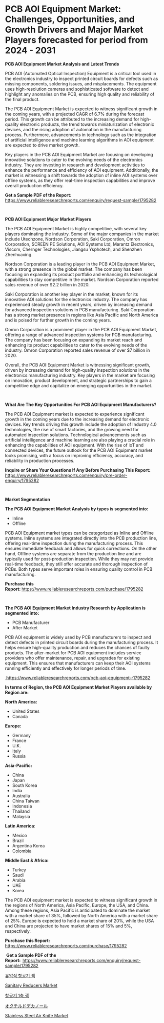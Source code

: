 <p><h1>PCB AOI Equipment Market: Challenges, Opportunities, and Growth Drivers and Major Market Players forecasted for period from 2024 - 2031</h1></p><p><strong>PCB AOI Equipment Market Analysis and Latest Trends</strong></p>
<p><p>PCB AOI (Automated Optical Inspection) Equipment is a critical tool used in the electronics industry to inspect printed circuit boards for defects such as missing components, soldering issues, and misplacements. The equipment uses high-resolution cameras and sophisticated software to detect and highlight any anomalies on the PCB, ensuring high quality and reliability of the final product.</p><p>The PCB AOI Equipment Market is expected to witness significant growth in the coming years, with a projected CAGR of 6.7% during the forecast period. This growth can be attributed to the increasing demand for high-quality electronic products, the trend towards miniaturization of electronic devices, and the rising adoption of automation in the manufacturing process. Furthermore, advancements in technology such as the integration of artificial intelligence and machine learning algorithms in AOI equipment are expected to drive market growth.</p><p>Key players in the PCB AOI Equipment Market are focusing on developing innovative solutions to cater to the evolving needs of the electronics industry. They are investing in research and development activities to enhance the performance and efficiency of AOI equipment. Additionally, the market is witnessing a shift towards the adoption of inline AOI systems over offline systems, as they offer real-time inspection capabilities and improve overall production efficiency.</p></p>
<p><strong>Get a Sample PDF of the Report:&nbsp;</strong> <a href="https://www.reliableresearchreports.com/enquiry/request-sample/1795282">https://www.reliableresearchreports.com/enquiry/request-sample/1795282</a></p>
<p>&nbsp;</p>
<p><strong>PCB AOI Equipment Major Market Players</strong></p>
<p><p>The PCB AOI Equipment Market is highly competitive, with several key players dominating the industry. Some of the major companies in the market include Utechzone, Nordson Corporation, Saki Corporation, Omron Corporation, SCREEN PE Solutions, AOI Systems Ltd, Marantz Electronics, Viscom, Chernger Technologies, Jiangsu Ysphotech, and Shenzhen Zhenhuaxing.</p><p>Nordson Corporation is a leading player in the PCB AOI Equipment Market, with a strong presence in the global market. The company has been focusing on expanding its product portfolio and enhancing its technological capabilities to stay competitive in the market. Nordson Corporation reported sales revenue of over $2.2 billion in 2020.</p><p>Saki Corporation is another key player in the market, known for its innovative AOI solutions for the electronics industry. The company has experienced steady growth in recent years, driven by increasing demand for advanced inspection solutions in PCB manufacturing. Saki Corporation has a strong market presence in regions like Asia Pacific and North America and is poised for further growth in the coming years.</p><p>Omron Corporation is a prominent player in the PCB AOI Equipment Market, offering a range of advanced inspection systems for PCB manufacturing. The company has been focusing on expanding its market reach and enhancing its product capabilities to cater to the evolving needs of the industry. Omron Corporation reported sales revenue of over $7 billion in 2020.</p><p>Overall, the PCB AOI Equipment Market is witnessing significant growth, driven by increasing demand for high-quality inspection solutions in the electronics manufacturing industry. Key players in the market are focusing on innovation, product development, and strategic partnerships to gain a competitive edge and capitalize on emerging opportunities in the market.</p></p>
<p>&nbsp;</p>
<p><strong>What Are The Key Opportunities For PCB AOI Equipment Manufacturers?</strong></p>
<p><p>The PCB AOI Equipment market is expected to experience significant growth in the coming years due to the increasing demand for electronic devices. Key trends driving this growth include the adoption of Industry 4.0 technologies, the rise of smart factories, and the growing need for automated inspection solutions. Technological advancements such as artificial intelligence and machine learning are also playing a crucial role in enhancing the capabilities of AOI equipment. With the rise of IoT and connected devices, the future outlook for the PCB AOI Equipment market looks promising, with a focus on improving efficiency, accuracy, and reliability in production processes.</p></p>
<p><strong>Inquire or Share Your Questions If Any Before Purchasing This Report:</strong> <a href="https://www.reliableresearchreports.com/enquiry/pre-order-enquiry/1795282">https://www.reliableresearchreports.com/enquiry/pre-order-enquiry/1795282</a></p>
<p>&nbsp;</p>
<p><strong>Market Segmentation</strong></p>
<p><strong>The PCB AOI Equipment Market Analysis by types is segmented into:</strong></p>
<p><ul><li>Inline</li><li>Offline</li></ul></p>
<p><p>PCB AOI Equipment market types can be categorized as Inline and Offline systems. Inline systems are integrated directly into the PCB production line, offering real-time inspection during the manufacturing process. This ensures immediate feedback and allows for quick corrections. On the other hand, Offline systems are separate from the production line and are typically used for post-production inspection. While they may not provide real-time feedback, they still offer accurate and thorough inspection of PCBs. Both types serve important roles in ensuring quality control in PCB manufacturing.</p></p>
<p><strong>Purchase this Report:&nbsp;</strong><a href="https://www.reliableresearchreports.com/purchase/1795282">https://www.reliableresearchreports.com/purchase/1795282</a></p>
<p>&nbsp;</p>
<p><strong>The PCB AOI Equipment Market Industry Research by Application is segmented into:</strong></p>
<p><ul><li>PCB Manufacturer</li><li>After Market</li></ul></p>
<p><p>PCB AOI equipment is widely used by PCB manufacturers to inspect and detect defects in printed circuit boards during the manufacturing process. It helps ensure high-quality production and reduces the chances of faulty products. The after-market for PCB AOI equipment includes service providers who offer maintenance, repair, and upgrades for existing equipment. This ensures that manufacturers can keep their AOI systems running efficiently and effectively for longer periods of time.</p></p>
<p><a href="https://www.reliableresearchreports.com/pcb-aoi-equipment-r1795282">&nbsp;https://www.reliableresearchreports.com/pcb-aoi-equipment-r1795282</a></p>
<p><strong>In terms of Region, the PCB AOI Equipment Market Players available by Region are:</strong></p>
<p>
    <p> <strong> North America: </strong>
        <ul>
            <li>United States</li>
            <li>Canada</li>
        </ul>
        </p> 
    <p> <strong> Europe: </strong>
        <ul>
            <li>Germany</li>
            <li>France</li>
            <li>U.K.</li>
            <li>Italy</li>
            <li>Russia</li>
        </ul>
        </p> 
    <p> <strong> Asia-Pacific: </strong>
        <ul>
            <li>China</li>
            <li>Japan</li>
            <li>South Korea</li>
            <li>India</li>
            <li>Australia</li>
            <li>China Taiwan</li>
            <li>Indonesia</li>
            <li>Thailand</li>
            <li>Malaysia</li>
        </ul>
        </p> 
    <p> <strong> Latin America: </strong>
        <ul>
            <li>Mexico</li>
            <li>Brazil</li>
            <li>Argentina Korea</li>
            <li>Colombia</li>
        </ul>
        </p> 
    <p> <strong> Middle East & Africa: </strong>
        <ul>
            <li>Turkey</li>
            <li>Saudi</li>
            <li>Arabia</li>
            <li>UAE</li>
            <li>Korea</li>
        </ul>
    </p>
    </p>
<p><p>The PCB AOI equipment market is expected to witness significant growth in the regions of North America, Asia Pacific, Europe, the USA, and China. Among these regions, Asia Pacific is anticipated to dominate the market with a market share of 35%, followed by North America with a market share of 25%. Europe is expected to hold a market share of 20%, while the USA and China are projected to have market shares of 15% and 5%, respectively.</p></p>
<p><strong>Purchase this Report: </strong><a href="https://www.reliableresearchreports.com/purchase/1795282">https://www.reliableresearchreports.com/purchase/1795282</a></p>
<p>&nbsp;<strong>Get a Sample PDF of the Report:&nbsp;&nbsp;</strong><a href="https://www.reliableresearchreports.com/enquiry/request-sample/1795282">https://www.reliableresearchreports.com/enquiry/request-sample/1795282</a></p>
<p><strong></strong></p>
<p><p><a href="https://github.com/Marcosoenrt565736/Market-Research-Report-List-1/blob/main/7894570168240.md">유압식 항공기 잭</a></p><p><a href="https://issuu.com/reportprime-2/docs/sanitary-reducers-market-size-2030.pptx">Sanitary Reducers Market</a></p><p><a href="https://github.com/romeshmittrochakma11/Market-Research-Report-List-1/blob/main/4180927168241.md">항공기 1축 잭</a></p><p><a href="https://github.com/CloydAbbott2023/Market-Research-Report-List-2/blob/main/2182040157000.md">オクチルドデカノール</a></p><p><a href="https://github.com/waylose1223/Market-Research-Report-List-1/blob/main/stainless-steel-air-knife-market.md">Stainless Steel Air Knife Market</a></p></p>